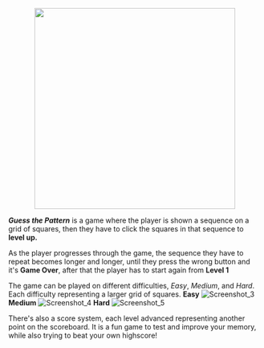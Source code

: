 <p align = "center">
<img width="400" height="400" src="https://github.com/DumitruCimpean/GuessThePattern/assets/142332910/9c3d7d7c-df1a-4023-9f5c-de38f0525d91">
</p>

_**Guess the Pattern**_ is a game where the player is shown a sequence on a grid of squares, then they have to click the squares in that sequence to **level up.**

As the player progresses through the game, the sequence they have to repeat becomes longer and longer, until they press the wrong button and it's **Game Over**, after that the player has to start again from **Level 1**

The game can be played on different difficulties, _Easy_, _Medium_, and _Hard_. Each difficulty representing a larger grid of squares.
**Easy**
![Screenshot_3](https://github.com/DumitruCimpean/GuessThePattern/assets/142332910/fb3045bc-014c-4ce6-bfde-cc63295b623b)
**Medium**
![Screenshot_4](https://github.com/DumitruCimpean/GuessThePattern/assets/142332910/44d91f72-1290-4e49-a773-4ee54115c7e9)
**Hard**
![Screenshot_5](https://github.com/DumitruCimpean/GuessThePattern/assets/142332910/6510600d-b63e-4d72-8bf4-522099a67e1c)

There's also a score system, each level advanced representing another point on the scoreboard.
It is a fun game to test and improve your memory, while also trying to beat your own highscore!

